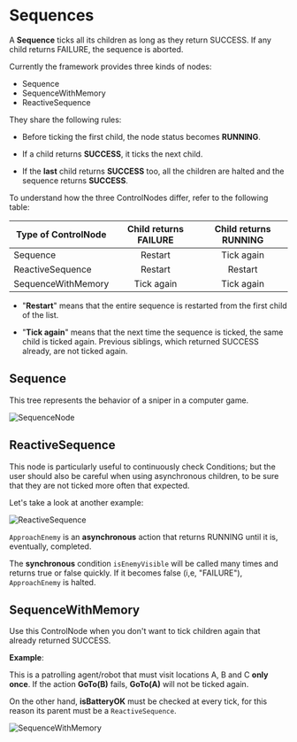 # Sequences

A __Sequence__ ticks all its children as long as 
they return SUCCESS. If any child returns FAILURE, the sequence is aborted.

Currently the framework provides three kinds of nodes:

- Sequence
- SequenceWithMemory
- ReactiveSequence

They share the following rules:

- Before ticking the first child, the node status becomes __RUNNING__.

- If a child returns __SUCCESS__, it ticks the next child.

- If the __last__ child returns __SUCCESS__ too, all the children are halted and
 the sequence returns __SUCCESS__.

To understand how the three ControlNodes differ, refer to the following table:

 
| Type of ControlNode | Child returns FAILURE  |  Child returns RUNNING |
|---|:---:|:---:|
| Sequence | Restart  | Tick again  |
| ReactiveSequence  | Restart  |  Restart |
| SequenceWithMemory | Tick again  | Tick again  |

- "__Restart__" means that the entire sequence is restarted from the first 
  child of the list.

- "__Tick again__" means that the next time the sequence is ticked, the 
  same child is ticked again. Previous siblings, which returned SUCCESS already,
  are not ticked again.

## Sequence

This tree represents the behavior of a sniper in a computer game.

![SequenceNode](images/SequenceNode.svg)


## ReactiveSequence

This node is particularly useful to continuously check Conditions; but 
the user should also be careful when using asynchronous children, to be
sure that they are not ticked more often that expected.

Let's take a look at another example:

![ReactiveSequence](images/ReactiveSequence.svg)

`ApproachEnemy` is an __asynchronous__ action that returns RUNNING until
it is, eventually, completed.

The __synchronous__ condition `isEnemyVisible` will be called many times and
returns true or false quickly. If it becomes false (i,e, "FAILURE"), `ApproachEnemy`
is halted.


## SequenceWithMemory

Use this ControlNode when you don't want to tick children again that 
already returned SUCCESS.

__Example__:

This is a patrolling agent/robot that must visit locations A, B and C __only once__.
If the action __GoTo(B)__ fails, __GoTo(A)__ will not be ticked again.

On the other hand, __isBatteryOK__ must be checked at every tick, 
for this reason its parent must be a `ReactiveSequence`.

![SequenceWithMemory](images/SequenceStar.svg)

